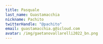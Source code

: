 ```yaml
---
title: Pasquale
last_name: Guastamacchia
nickname: Pachito
twitterHandle: "@pachito"
email: guastamacchia.g@icloud.com
avatar: /img/gaetanovallarelli2022_bn.png
---
```


